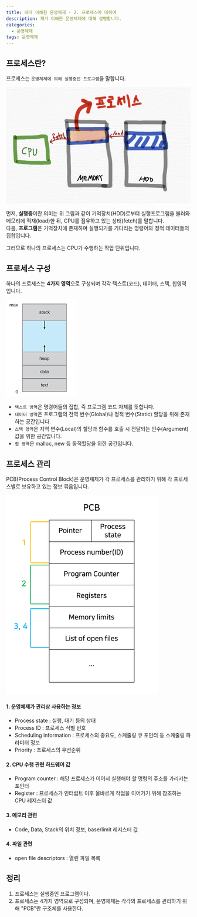```yaml
---
title: 내가 이해한 운영체제 - 2. 프로세스에 대하여
description: 제가 이해한 운영체제에 대해 설명합니다.
categories:
  - 운영체제
tags: 운영체제
---
```


## 프로세스란?

프로세스는 `운영체제에 의해 실행중인 프로그램`을 말합니다. <br>

![Process1](/img/OS/Process1.png)

먼저, **실행중**이란 의미는 위 그림과 같이 기억장치(HDD)로부터 실행프로그램을 불러와 메모리에 적재(load)한 뒤, CPU를 점유하고 있는 상태(fetch)를 말합니다. <br>
다음, **프로그램**은 기억장치에 존재하며 실행되기를 기다리는 명령어와 정적 데이터들의 집합입니다. <br>

그러므로 하나의 프로세스는 CPU가 수행하는 작업 단위입니다.

## 프로세스 구성

하나의 프로세스는 **4가지 영역**으로 구성되며 각각 텍스트(코드), 데이터, 스택, 힙영역입니다. <br>

![Process2](/img/OS/Process2.png)

- `텍스트 영역`은 명령어들의 집합, 즉 프로그램 코드 자체를 뜻합니다.<br>
- `데이터 영역`은 프로그램의 전역 변수(Global)나 정적 변수(Static) 할당을 위해 존재하는 공간입니다.<br>
- `스택 영역`은 지역 변수(Local)의 할당과 함수를 호출 시 전달되는 인수(Argument) 값을 위한 공간입니다.<br>
- `힙 영역`은 malloc, new 등 동적할당을 위한 공간입니다.<br>

## 프로세스 관리

PCB(Process Control Block)은 운영체제가 각 프로세스를 관리하기 위해 각 프로세스별로 보유하고 있는 정보 묶음입니다.<br>

![PCB](/img/OS/PCB.png)

#### 1. 운영체제가 관리상 사용하는 정보

- Process state : 실행, 대기 등의 상태
- Process ID : 프로세스 식별 번호
- Scheduling information : 프로세스의 중요도, 스케줄링 큐 포인터 등 스케줄링 파라미터 정보
- Priority : 프로세스의 우선순위

#### 2. CPU 수행 관련 하드웨어 값

- Program counter : 해당 프로세스가 이어서 실행해야 할 명령의 주소를 가리키는 포인터
- Register : 프로세스가 인터럽트 이후 올바르게 작업을 이어가기 위해 참조하는 CPU 레지스터 값

#### 3. 메모리 관련

- Code, Data, Stack의 위치 정보, base/limit 레지스터 값

#### 4. 파일 관련

- open file descriptors : 열린 파일 목록

## 정리

1. 프로세스는 실행중인 프로그램이다. <br>
2. 프로세스는 4가지 영역으로 구성되며, 운영체제는 각각의 프로세스를 관리하기 위해 "PCB"란 구조체를 사용한다.

